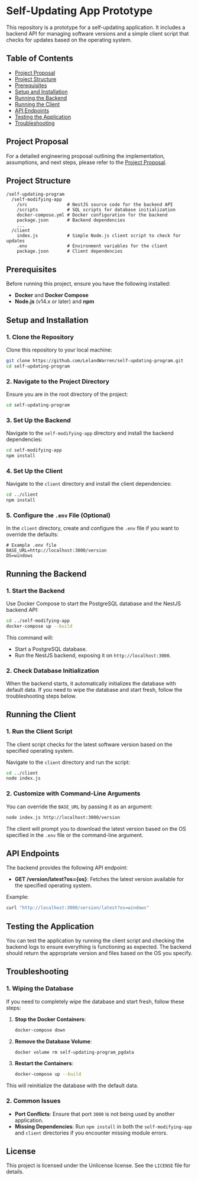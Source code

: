 # Self-Updating App Prototype

This repository is a prototype for a self-updating application. It includes a backend API for managing software versions and a simple client script that checks for updates based on the operating system.

## Table of Contents
- [Project Proposal](#project-proposal)
- [Project Structure](#project-structure)
- [Prerequisites](#prerequisites)
- [Setup and Installation](#setup-and-installation)
- [Running the Backend](#running-the-backend)
- [Running the Client](#running-the-client)
- [API Endpoints](#api-endpoints)
- [Testing the Application](#testing-the-application)
- [Troubleshooting](#troubleshooting)

## Project Proposal

For a detailed engineering proposal outlining the implementation, assumptions, and next steps, please refer to the [Project Proposal](./proposal.md).


## Project Structure

```
/self-updating-program
  /self-modifying-app
    /src               # NestJS source code for the backend API
    /scripts           # SQL scripts for database initialization
    docker-compose.yml # Docker configuration for the backend
    package.json       # Backend dependencies
    ...
  /client
    index.js           # Simple Node.js client script to check for updates
    .env               # Environment variables for the client
    package.json       # Client dependencies

```


## Prerequisites

Before running this project, ensure you have the following installed:

- **Docker** and **Docker Compose**
- **Node.js** (v14.x or later) and **npm**

## Setup and Installation

### 1. Clone the Repository

Clone this repository to your local machine:

```bash
git clone https://github.com/LelandWarren/self-updating-program.git
cd self-updating-program
```

### 2. Navigate to the Project Directory

Ensure you are in the root directory of the project:

```bash
cd self-updating-program
```

### 3. Set Up the Backend

Navigate to the `self-modifying-app` directory and install the backend dependencies:

```bash
cd self-modifying-app
npm install
```

### 4. Set Up the Client

Navigate to the `client` directory and install the client dependencies:

```bash
cd ../client
npm install
```

### 5. Configure the `.env` File (Optional)

In the `client` directory, create and configure the `.env` file if you want to override the defaults:

```
# Example .env file
BASE_URL=http://localhost:3000/version
OS=windows
```

## Running the Backend

### 1. Start the Backend

Use Docker Compose to start the PostgreSQL database and the NestJS backend API:

```bash
cd ../self-modifying-app
docker-compose up --build
```

This command will:
- Start a PostgreSQL database.
- Run the NestJS backend, exposing it on `http://localhost:3000`.

### 2. Check Database Initialization

When the backend starts, it automatically initializes the database with default data. If you need to wipe the database and start fresh, follow the troubleshooting steps below.

## Running the Client

### 1. Run the Client Script

The client script checks for the latest software version based on the specified operating system.

Navigate to the `client` directory and run the script:

```bash
cd ../client
node index.js
```

### 2. Customize with Command-Line Arguments

You can override the `BASE_URL` by passing it as an argument:

```bash
node index.js http://localhost:3000/version
```

The client will prompt you to download the latest version based on the OS specified in the `.env` file or the command-line argument.

## API Endpoints

The backend provides the following API endpoint:

- **GET /version/latest?os={os}**: Fetches the latest version available for the specified operating system.

Example:

```bash
curl "http://localhost:3000/version/latest?os=windows"
```

## Testing the Application

You can test the application by running the client script and checking the backend logs to ensure everything is functioning as expected. The backend should return the appropriate version and files based on the OS you specify.

## Troubleshooting

### 1. Wiping the Database

If you need to completely wipe the database and start fresh, follow these steps:

1. **Stop the Docker Containers**:

   ```bash
   docker-compose down
   ```

2. **Remove the Database Volume**:

   ```bash
   docker volume rm self-updating-program_pgdata
   ```

3. **Restart the Containers**:

   ```bash
   docker-compose up --build
   ```

This will reinitialize the database with the default data.

### 2. Common Issues

- **Port Conflicts**: Ensure that port `3000` is not being used by another application.
- **Missing Dependencies**: Run `npm install` in both the `self-modifying-app` and `client` directories if you encounter missing module errors.

## License

This project is licensed under the Unlicense license. See the `LICENSE` file for details.

